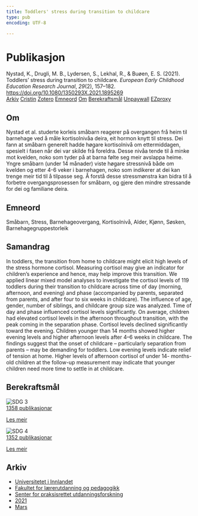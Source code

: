 ```yaml
---
title: Toddlers' stress during transition to childcare
type: pub
encoding: UTF-8

---
```

<h1>Publikasjon</h1>
<article id="csl-bib-container-PU4IMCC6" class="csl-bib-container">
  <div class="csl-bib-body"> <div class="csl-entry">Nystad, K., Drugli, M. B., Lydersen, S., Lekhal, R., &#38; Buøen, E. S. (2021). Toddlers’ stress during transition to childcare. <i>European Early Childhood Education Research Journal</i>, <i>29</i>(2), 157–182. <a href="https://doi.org/10.1080/1350293X.2021.1895269">https://doi.org/10.1080/1350293X.2021.1895269</a></div> </div>
  <div class="csl-bib-buttons">
    <a href="#taxonomy-article-PU4IMCC6" alt="archive" class="csl-bib-button">Arkiv</a>
    <a href="https://app.cristin.no/results/show.jsf?id=1900565" alt="Cristin" class="csl-bib-button">Cristin</a>
    <a href="http://zotero.org/groups/5881554/items/PU4IMCC6" alt="Zotero" class="csl-bib-button">Zotero</a>
    <a href="#keywords-article-PU4IMCC6" alt="keywords" class="csl-bib-button">Emneord</a>
    <a href="#about-article-PU4IMCC6" alt="about_pub" class="csl-bib-button">Om</a>
    <a href="#sdg-article-PU4IMCC6" alt="sdg" class="csl-bib-button">Berekraftsmål</a>
    <a href="https://www.tandfonline.com/doi/pdf/10.1080/1350293X.2021.1895269?needAccess=true" alt="Unpaywall" class="csl-bib-button">Unpaywall</a>
    <a href="https://www.tandfonline.com/doi/pdf/10.1080/1350293X.2021.1895269?needAccess=true" alt="EZproxy" class="csl-bib-button">EZproxy</a>
  </div>
  <div id="csl-bib-meta-container-PU4IMCC6"></div>
</article>
<div id="csl-bib-meta-PU4IMCC6" class="csl-bib-meta">
  <article id="about-article-PU4IMCC6" class="about_pub-article">
    <h1>Om</h1>
    Nystad et al. studerte korleis småbarn reagerer på overgangen frå heim til barnehage ved å måle kortisolnivåa deira, eit hormon knytt til stress. Dei fann at småbarn generelt hadde høgare kortisolnivå om ettermiddagen, spesielt i fasen når dei var skilde frå foreldra. Desse nivåa tende til å minke mot kvelden, noko som tyder på at barna følte seg meir avslappa heime. Yngre småbarn (under 14 månader) viste høgare stressnivå både om kvelden og etter 4-6 veker i barnehagen, noko som indikerer at dei kan trenge meir tid til å tilpasse seg. Å forstå desse stressmønstra kan bidra til å forbetre overgangsprosessen for småbarn, og gjere den mindre stressande for dei og familiane deira.
  </article>
  <article id="keywords-article-PU4IMCC6" class="keywords-article">
    <h1>Emneord</h1>
    Småbarn, Stress, Barnehageovergang, Kortisolnivå, Alder, Kjønn, Søsken, Barnehagegruppestorleik
  </article>
  <article id="abstract-article-PU4IMCC6" class="abstract-article">
    <h1>Samandrag</h1>
    In toddlers, the transition from home to childcare might elicit high 
levels of the stress hormone cortisol. Measuring cortisol may give 
an indicator for children’s experience and hence, may help 
improve this transition. We applied linear mixed model analyses 
to investigate the cortisol levels of 119 toddlers during their 
transition to childcare across time of day (morning, afternoon, 
and evening) and phase (accompanied by parents, separated 
from parents, and after four to six weeks in childcare). The 
influence of age, gender, number of siblings, and childcare group 
size was analyzed. Time of day and phase influenced cortisol 
levels significantly. On average, children had elevated cortisol 
levels in the afternoon throughout transition, with the peak 
coming in the separation phase. Cortisol levels declined 
significantly toward the evening. Children younger than 14 
months showed higher evening levels and higher afternoon 
levels after 4–6 weeks in childcare. The findings suggest that the 
onset of childcare – particularly separation from parents – may be 
demanding for toddlers. Low evening levels indicate relief of 
tension at home. Higher levels of afternoon cortisol of under 14- 
months-old children at the follow-up measurement may indicate 
that younger children need more time to settle in at childcare.
  </article>
  <article id="sdg-article-PU4IMCC6" class="sdg-article">
    <h1>Berekraftsmål</h1>
    <div class="sdg-container"><div id="sdg3" class="sdg">
        <img src="{{< params subfolder >}}images/sdg/sdg03_nn.png" class="image" alt="SDG 3">
        <div class="sdg-overlay">
          <a href="{{< params subfolder >}}nn/archive/?sdg=3#archive" class="sdg-publication-count"><span>1358</span> publikasjonar</a>
          <p><a href="https://fn.no/om-fn/fns-baerekraftsmaal/god-helse-og-livskvalitet?lang=nno-NO" class="sdg-read-more">Les meir</a></p>
        </div>
      </div> <div id="sdg4" class="sdg">
        <img src="{{< params subfolder >}}images/sdg/sdg04_nn.png" class="image" alt="SDG 4">
        <div class="sdg-overlay">
          <a href="{{< params subfolder >}}nn/archive/?sdg=4#archive" class="sdg-publication-count"><span>1352</span> publikasjonar</a>
          <p><a href="https://fn.no/om-fn/fns-baerekraftsmaal/god-utdanning?lang=nno-NO" class="sdg-read-more">Les meir</a></p>
        </div>
      </div></div>
  </article>
  <article id="taxonomy-article-PU4IMCC6" class="taxonomy-article">
    <h1>Arkiv</h1>
    <ul>
      <li><a href="{{< params subfolder >}}nn/archive/?key=3DCRN523">Universitetet i Innlandet</a></li>
      <li><a href="{{< params subfolder >}}nn/archive/?key=WYNZA47F">Fakultet for lærerutdanning og pedagogikk</a></li>
      <li><a href="{{< params subfolder >}}nn/archive/?key=G3SEU2Z2">Senter for praksisrettet utdanningsforskning</a></li>
      <li><a href="{{< params subfolder >}}nn/archive/?key=9J5NBKMQ">2021</a></li>
      <li><a href="{{< params subfolder >}}nn/archive/?key=LCGXRX3H">Mars</a></li>
    </ul>
  </article>
</div>

